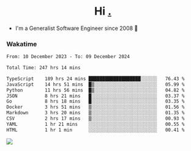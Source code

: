 <h1 align="center">Hi <a href="https://www.hackerrank.com/erasmosaraujo">.</a></h1>
 
- I'm a Generalist Software Engineer  since 2008 🚀
<!--  
<p align="left">
  <a href="https://github.com/erasmosoares/github-readme-stats">
    <img
      align="center"
      src="https://github-readme-stats.vercel.app/api/top-langs/?username=erasmosoares&theme=radical&layout=compact"
    />
  </a>
  <a href="https://github.com/erasmosoares/github-readme-stats">
    [![Harlok's WakaTime stats](https://github-readme-stats.vercel.app/api/wakatime?username=ffflabs)](https://github.com/anuraghazra/github-readme-stats)
  </a>
</p>

<!--
 ### Repo 
 
<p align="left">
 <a href="https://github.com/erasmosoares/github-readme-stats">
    <img
      align="center"
      height="165"
      src="https://github-readme-stats.vercel.app/api/pin?username=erasmosoares&repo=sample-node&title_color=fff&icon_color=f9f9f9&text_color=9f9f9f&bg_color=151515"
    />
  </a>
  <a href="https://github.com/erasmosoares/github-readme-stats">
    <img
      align="center"
      height="165"
      src="https://github-readme-stats.vercel.app/api/pin?username=erasmosoares&repo=sample-node&title_color=fff&icon_color=f9f9f9&text_color=9f9f9f&bg_color=151515"
    />
  </a>
</p>
-->

 ### Wakatime 

<!--START_SECTION:waka-->

```txt
From: 10 December 2023 - To: 09 December 2024

Total Time: 247 hrs 14 mins

TypeScript    189 hrs 24 mins ███████████████████░░░░░░   76.43 %
JavaScript    14 hrs 51 mins  █▒░░░░░░░░░░░░░░░░░░░░░░░   05.99 %
Python        11 hrs 56 mins  █▒░░░░░░░░░░░░░░░░░░░░░░░   04.82 %
JSON          8 hrs 21 mins   █░░░░░░░░░░░░░░░░░░░░░░░░   03.37 %
Go            8 hrs 18 mins   █░░░░░░░░░░░░░░░░░░░░░░░░   03.35 %
Docker        3 hrs 51 mins   ▒░░░░░░░░░░░░░░░░░░░░░░░░   01.56 %
Markdown      3 hrs 20 mins   ▒░░░░░░░░░░░░░░░░░░░░░░░░   01.35 %
CSV           2 hrs 17 mins   ▒░░░░░░░░░░░░░░░░░░░░░░░░   00.93 %
YAML          1 hr 21 mins    ░░░░░░░░░░░░░░░░░░░░░░░░░   00.55 %
HTML          1 hr 1 min      ░░░░░░░░░░░░░░░░░░░░░░░░░   00.41 %
```

<!--END_SECTION:waka-->

![](https://komarev.com/ghpvc/?username=erasmosoares&color=brightgreen)
